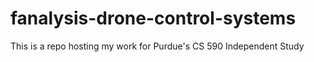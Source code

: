 # fanalysis-drone-control-systems
This is a repo hosting my work for Purdue's CS 590 Independent Study
